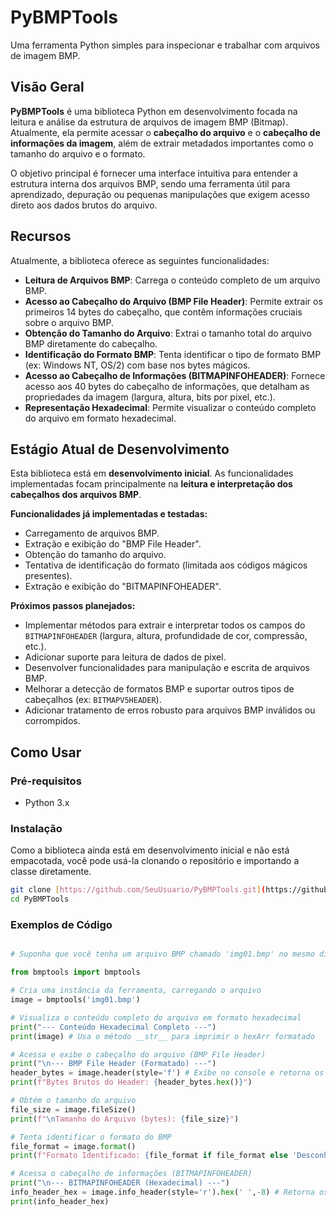 # PyBMPTools

Uma ferramenta Python simples para inspecionar e trabalhar com arquivos de imagem BMP.

## Visão Geral

**PyBMPTools** é uma biblioteca Python em desenvolvimento focada na leitura e análise da estrutura de arquivos de imagem BMP (Bitmap). Atualmente, ela permite acessar o **cabeçalho do arquivo** e o **cabeçalho de informações da imagem**, além de extrair metadados importantes como o tamanho do arquivo e o formato.

O objetivo principal é fornecer uma interface intuitiva para entender a estrutura interna dos arquivos BMP, sendo uma ferramenta útil para aprendizado, depuração ou pequenas manipulações que exigem acesso direto aos dados brutos do arquivo.

## Recursos

Atualmente, a biblioteca oferece as seguintes funcionalidades:

* **Leitura de Arquivos BMP**: Carrega o conteúdo completo de um arquivo BMP.
* **Acesso ao Cabeçalho do Arquivo (BMP File Header)**: Permite extrair os primeiros 14 bytes do cabeçalho, que contêm informações cruciais sobre o arquivo BMP.
* **Obtenção do Tamanho do Arquivo**: Extrai o tamanho total do arquivo BMP diretamente do cabeçalho.
* **Identificação do Formato BMP**: Tenta identificar o tipo de formato BMP (ex: Windows NT, OS/2) com base nos bytes mágicos.
* **Acesso ao Cabeçalho de Informações (BITMAPINFOHEADER)**: Fornece acesso aos 40 bytes do cabeçalho de informações, que detalham as propriedades da imagem (largura, altura, bits por pixel, etc.).
* **Representação Hexadecimal**: Permite visualizar o conteúdo completo do arquivo em formato hexadecimal.

## Estágio Atual de Desenvolvimento

Esta biblioteca está em **desenvolvimento inicial**. As funcionalidades implementadas focam principalmente na **leitura e interpretação dos cabeçalhos dos arquivos BMP**.

**Funcionalidades já implementadas e testadas:**

* Carregamento de arquivos BMP.
* Extração e exibição do "BMP File Header".
* Obtenção do tamanho do arquivo.
* Tentativa de identificação do formato (limitada aos códigos mágicos presentes).
* Extração e exibição do "BITMAPINFOHEADER".

**Próximos passos planejados:**

* Implementar métodos para extrair e interpretar todos os campos do `BITMAPINFOHEADER` (largura, altura, profundidade de cor, compressão, etc.).
* Adicionar suporte para leitura de dados de pixel.
* Desenvolver funcionalidades para manipulação e escrita de arquivos BMP.
* Melhorar a detecção de formatos BMP e suportar outros tipos de cabeçalhos (ex: `BITMAPV5HEADER`).
* Adicionar tratamento de erros robusto para arquivos BMP inválidos ou corrompidos.

## Como Usar

### Pré-requisitos

* Python 3.x

### Instalação

Como a biblioteca ainda está em desenvolvimento inicial e não está empacotada, você pode usá-la clonando o repositório e importando a classe diretamente.

```bash
git clone [https://github.com/SeuUsuario/PyBMPTools.git](https://github.com/SeuUsuario/PyBMPTools.git)
cd PyBMPTools
```
### Exemplos de Código
```Python

# Suponha que você tenha um arquivo BMP chamado 'img01.bmp' no mesmo diretório

from bmptools import bmptools

# Cria uma instância da ferramenta, carregando o arquivo
image = bmptools('img01.bmp')

# Visualiza o conteúdo completo do arquivo em formato hexadecimal
print("--- Conteúdo Hexadecimal Completo ---")
print(image) # Usa o método __str__ para imprimir o hexArr formatado

# Acessa e exibe o cabeçalho do arquivo (BMP File Header)
print("\n--- BMP File Header (Formatado) ---")
header_bytes = image.header(style='f') # Exibe no console e retorna os bytes
print(f"Bytes Brutos do Header: {header_bytes.hex()}")

# Obtém o tamanho do arquivo
file_size = image.fileSize()
print(f"\nTamanho do Arquivo (bytes): {file_size}")

# Tenta identificar o formato do BMP
file_format = image.format()
print(f"Formato Identificado: {file_format if file_format else 'Desconhecido / Não Suportado'}")

# Acessa o cabeçalho de informações (BITMAPINFOHEADER)
print("\n--- BITMAPINFOHEADER (Hexadecimal) ---")
info_header_hex = image.info_header(style='r').hex(' ',-8) # Retorna os bytes e os formata
print(info_header_hex)
```

